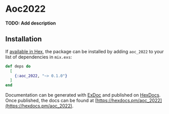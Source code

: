 # Aoc2022

**TODO: Add description**

## Installation

If [available in Hex](https://hex.pm/docs/publish), the package can be installed
by adding `aoc_2022` to your list of dependencies in `mix.exs`:

```elixir
def deps do
  [
    {:aoc_2022, "~> 0.1.0"}
  ]
end
```

Documentation can be generated with [ExDoc](https://github.com/elixir-lang/ex_doc)
and published on [HexDocs](https://hexdocs.pm). Once published, the docs can
be found at [https://hexdocs.pm/aoc_2022](https://hexdocs.pm/aoc_2022).

